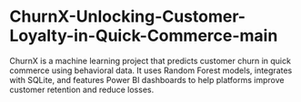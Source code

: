 # ChurnX-Unlocking-Customer-Loyalty-in-Quick-Commerce-main
ChurnX is a machine learning project that predicts customer churn in quick commerce using behavioral data. It uses Random Forest models, integrates with SQLite, and features Power BI dashboards to help platforms improve customer retention and reduce losses.
